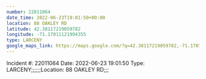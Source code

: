 ```yaml
---
number: 22011064
date_time: 2022-06-23T19:01:50+00:00
location: 88 OAKLEY RD
latitude: 42.38117219059782
longitude: -71.17011121994355
type: LARCENY
google_maps_link: https://maps.google.com/?q=42.38117219059782,-71.17011121994355
---
```


Incident #: 22011064  Date: 2022-06-23 19:01:50   Type: LARCENY;;;;;;Location: 88 OAKLEY RD;;;
